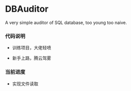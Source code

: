 # DBAuditor

A very simple auditor of SQL database, too young too naive.



### 代码说明

* 训练项目，大佬轻喷

* 新手上路，腾云驾雾



### 当前进度

* 实现文件读取
